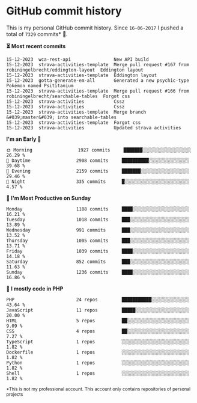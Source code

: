 # GitHub commit history
This is my personal GitHub commit history. Since <!--START_SECTION:first-commit-date-->`16-06-2017`<!--END_SECTION:first-commit-date--> I pushed a total of <!--START_SECTION:total-commit-count-->`7329`<!--END_SECTION:total-commit-count--> commits* 🎉.

<!--START_SECTION:most-recent-commits-->
**⏳ Most recent commits**
                                        
```text
15-12-2023  wca-rest-api                New API build
15-12-2023  strava-activities-template  Merge pull request #167 from robiningelbrecht/eddington-layout  Eddington layout
15-12-2023  strava-activities-template  Eddington layout
15-12-2023  gotta-generate-em-all       Generated a new psychic-type Pokémon named Psititanium
15-12-2023  strava-activities-template  Merge pull request #166 from robiningelbrecht/searchable-tables  Forgot css
15-12-2023  strava-activities           Cssz
15-12-2023  strava-activities           Cssz
15-12-2023  strava-activities-template  Merge branch &#039;master&#039; into searchable-tables
15-12-2023  strava-activities-template  Forgot css
15-12-2023  strava-activities           Updated strava activities
```
<!--END_SECTION:most-recent-commits-->  

<!--START_SECTION:commits-per-day-time-->
**I&#039;m an Early 🐤**

```text
🌞 Morning                 1927 commits     ███████░░░░░░░░░░░░░░░░░░   26.29 %
🌆 Daytime                 2908 commits     ██████████░░░░░░░░░░░░░░░   39.68 %
🌃 Evening                 2159 commits     ███████░░░░░░░░░░░░░░░░░░   29.46 %
🌙 Night                   335 commits      █░░░░░░░░░░░░░░░░░░░░░░░░   4.57 %
```
<!--END_SECTION:commits-per-day-time-->  

<!--START_SECTION:commits-per-weekday-->
**📅 I&#039;m Most Productive on Sunday**

```text
Monday                    1188 commits     ████░░░░░░░░░░░░░░░░░░░░░   16.21 %
Tuesday                   1018 commits     ███░░░░░░░░░░░░░░░░░░░░░░   13.89 %
Wednesday                 991 commits      ███░░░░░░░░░░░░░░░░░░░░░░   13.52 %
Thursday                  1005 commits     ███░░░░░░░░░░░░░░░░░░░░░░   13.71 %
Friday                    1039 commits     ████░░░░░░░░░░░░░░░░░░░░░   14.18 %
Saturday                  852 commits      ███░░░░░░░░░░░░░░░░░░░░░░   11.63 %
Sunday                    1236 commits     ████░░░░░░░░░░░░░░░░░░░░░   16.86 %
```
<!--END_SECTION:commits-per-weekday-->  

<!--START_SECTION:repos-per-language-->
**💬 I mostly code in PHP**

```text
PHP                       24 repos         ███████████░░░░░░░░░░░░░░   43.64 %
JavaScript                11 repos         █████░░░░░░░░░░░░░░░░░░░░   20.00 %
HTML                      5 repos          ██░░░░░░░░░░░░░░░░░░░░░░░   9.09 %
CSS                       4 repos          ██░░░░░░░░░░░░░░░░░░░░░░░   7.27 %
TypeScript                1 repos          ░░░░░░░░░░░░░░░░░░░░░░░░░   1.82 %
Dockerfile                1 repos          ░░░░░░░░░░░░░░░░░░░░░░░░░   1.82 %
Python                    1 repos          ░░░░░░░░░░░░░░░░░░░░░░░░░   1.82 %
Shell                     1 repos          ░░░░░░░░░░░░░░░░░░░░░░░░░   1.82 %
```
<!--END_SECTION:repos-per-language-->  

<sub>*This is not my professional account. This account only contains repositories of personal projects</sub>
